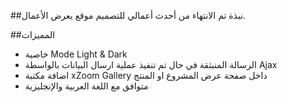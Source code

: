 ##نبذة
تم الانتهاء من أحدث أعمالي للتصميم موقع يعرض الأعمال.

##المميزات
- خاصية Mode Light & Dark
- الرسالة المنبثقة في حال تم تنفيذ عملية ارسال البيانات بالواسطة Ajax
- اضافة مكتبة xZoom Gallery داخل صفحة عرض المشروع او المنتج
- متوافق مع اللغة العربية والإنجليزية
